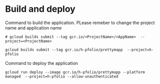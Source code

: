 

# Build and deploy

Command to build the application. PLease remeber to change the project name and application name
```
# gcloud builds submit --tag gcr.io/<ProjectName>/<AppName>  --project=<ProjectName>

gcloud builds submit --tag gcr.io/h-pfolio/prettymapp  --project=h-pfolio

```

Command to deploy the application
```
gcloud run deploy --image gcr.io/h-pfolio/prettymapp --platform managed  --project=h-pfolio --allow-unauthenticated

```
